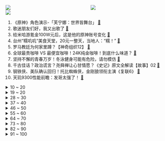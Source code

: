 <div >
	<a style="float:left;width:55%;" href = "https://github.com/anuraghazra/github-readme-stats">
	 <img src = "https://github-readme-stats.vercel.app/api?username=iuuuuuaena&theme=buefy&show_icons=true"/>
	</a>
	<a  style="float:right;width:45%" href = "https://github.com/anuraghazra/github-readme-stats">
	 <img  src="https://github-readme-stats.vercel.app/api/top-langs/?username=anuraghazra&layout=compact"/>
	</a>
	</div>

[![](https://img.shields.io/badge/jxd-@jxdgogogo.xyz-yellowgreen.svg)](https://www.jxdgogogo.xyz)<br>
1. 《原神》角色演示-「芙宁娜：世界皆舞台」 [:link:](//www.bilibili.com/video/BV1ZG411X71k) <br>
2. 歌迷朋友们好，我又出歌了 [:link:](//www.bilibili.com/video/BV1z94y1V7PE) <br>
3. 给米哈游氪金100W元后，这是他的原神账号变化 [:link:](//www.bilibili.com/video/BV1hc41197hh) <br>
4. 台州“糯叽叽“美食天堂，20元一整天，当地人：“糯！” [:link:](//www.bilibili.com/video/BV1j94y1V7yN) <br>
5. 罗马教廷为何家里蹲？【神奇组织12】 [:link:](//www.bilibili.com/video/BV1na4y1Q7bD) <br>
6. 全球最贵咖啡 VS 最便宜咖啡！24K纯金咖啡！到底什么味道？ [:link:](//www.bilibili.com/video/BV1Zg4y1R7Lj) <br>
7. 坚持不懈的青春万岁！冬泳健身可能有危险，请勿模仿 [:link:](//www.bilibili.com/video/BV18Q4y1n7HV) <br>
8. 千古佳话？政治谎言？尧舜禅让心甘情愿？《史记》原文全解读【故事】02 [:link:](//www.bilibili.com/video/BV1cN4y1D7Bw) <br>
9. 钢铁侠、美队确认回归！托比蜘蛛侠，金刚狼领衔主演《复联6》 [:link:](//www.bilibili.com/video/BV16Q4y1n7vm) <br>
10. 天玑9300性能前瞻：发哥太强了！ [:link:](//www.bilibili.com/video/BV1dQ4y1J7LC) <br>
<details>
<summary>10 ~ 20</summary>

11. 探秘中国人开的豪华枪店！全是稀有顶级武器！国产武器一大堆！ [:link:](//www.bilibili.com/video/BV1iz4y1P73Q) <br>
12. 教你一张纸折个初音未来 [:link:](//www.bilibili.com/video/BV1ye411X79s) <br>
13. “监控”四位同事30天，我们终于揪出了电费刺客 [:link:](//www.bilibili.com/video/BV1re411X72v) <br>
14. 豪门黑吃黑！他们竟然合作悬疑片了！？全员反派！年度巨作《你在说谎》震撼上映！ [:link:](//www.bilibili.com/video/BV1nN4y1r75d) <br>
15. 又是用心做菜的一天 [:link:](//www.bilibili.com/video/BV1rg4y1R7t2) <br>
16. 带你沉浸式体验消防“Tank” [:link:](//www.bilibili.com/video/BV1Dw411s7tn) <br>
17. 你三个鸡娃儿是点家教都没得啊！ [:link:](//www.bilibili.com/video/BV1Sc41197kE) <br>
18. 90后都没割过稻子吧，今天带学生体验一下。食物来之不易，每一粒都应该被珍惜 [:link:](//www.bilibili.com/video/BV1Zw411K7p2) <br>
19. 昨天下了一天雪，今天铲冰溜子 [:link:](//www.bilibili.com/video/BV1Xu4y1P73a) <br>
</details>
<details>
<summary>19 ~ 20</summary>

20. 教练：馆长我帮你顶住了我这个年龄不该有的压力 [:link:](//www.bilibili.com/video/BV12j411h7Mk) <br>
21. 神明猫猫～太漂亮了 [:link:](//www.bilibili.com/video/BV1uH4y167An) <br>
22. 一句话让军师们沉默了 [:link:](//www.bilibili.com/video/BV1y94y1G78k) <br>
23. 你最喜欢上哪科老师的课？ [:link:](//www.bilibili.com/video/BV1mM411S7SD) <br>
24. 《商界小佬》 [:link:](//www.bilibili.com/video/BV1TQ4y18723) <br>
25. 黑胡子Captain：You 凉席 is my 安妮女王复仇号 [:link:](//www.bilibili.com/video/BV1h84y1Q7Ws) <br>
26. 《原神》剧情PV-「水神之舞」 [:link:](//www.bilibili.com/video/BV1Pw411x7sY) <br>
27. 小潮小傲去西安！西北美食吃翻天！ [:link:](//www.bilibili.com/video/BV1MN4y1D7JQ) <br>
28. 苏醒的龙皇神话【水无月菌】 [:link:](//www.bilibili.com/video/BV1xe411X746) <br>
</details>
<details>
<summary>28 ~ 30</summary>

29. 兄弟们，帅农鸟哥的农，就是农民的农！做农民凭什么不能发财？ [:link:](//www.bilibili.com/video/BV1pj411h7GG) <br>
30. 这次是下了血本了…… [:link:](//www.bilibili.com/video/BV1qe411X7jk) <br>
31. 【原神】夏洛蒂的普通攻击也太好玩了~ [:link:](//www.bilibili.com/video/BV12Q4y1n7u6) <br>
32. 第一次养猫哈，多多担待 [:link:](//www.bilibili.com/video/BV1k94y1V76p) <br>
33. 其实国企工作挺好找的 [:link:](//www.bilibili.com/video/BV1iN4y1D7Jk) <br>
34. 当 代 冷 门 游 戏 现 状 [:link:](//www.bilibili.com/video/BV1eG41197kh) <br>
35. 花了三千块就吃了一碗粉条？差点没被我妈打死！ [:link:](//www.bilibili.com/video/BV1Xw411K7fa) <br>
36. “花了近4000个小时，记录了100种花开瞬间，超治愈！” [:link:](//www.bilibili.com/video/BV1Ee411X7b3) <br>
37. BLG决战JDG胜率只给2%？管泽元预测两极反转！【老炮儿联盟】 [:link:](//www.bilibili.com/video/BV1hG41197U3) <br>
</details>
<details>
<summary>37 ~ 40</summary>

38. UP主耗时半年多，为你讲述英国是如何从一个边缘岛国崛起为世界霸主，再到最后退缩回不列颠，这跌宕起伏的千年英国史。 [:link:](//www.bilibili.com/video/BV1TQ4y1n7kK) <br>
39. 白人饭就是名为活着的生命延续餐 英国好难吃 [:link:](//www.bilibili.com/video/BV1bH4y167Nu) <br>
40. 家丑又外扬了 [:link:](//www.bilibili.com/video/BV1kM411S7x3) <br>
41. 特厨探店 | 终于！又一家全好评餐厅——山城家常菜！ [:link:](//www.bilibili.com/video/BV1mj411Y7Wx) <br>
42. 老爹：谁尽力 谁犯罪 谁的打法不团队 (补档) [:link:](//www.bilibili.com/video/BV1eu4y1a7nV) <br>
43. 地球上的顶级饭局，各国国宴都吃什么？ [:link:](//www.bilibili.com/video/BV1a94y1V7rk) <br>
44. 爆肝4个月17万字，一口气看完《进击的巨人》，全网最细剧情精讲！ [:link:](//www.bilibili.com/video/BV1xM411S7WF) <br>
45. 疯狂爆氪能否在咸鱼之王里硬刚土豪#3？ [:link:](//www.bilibili.com/video/BV1WC4y1U7mW) <br>
46. 【原神湖光铃兰】共78+15个！芙宁娜的突破材料/枫丹特产/分路线收集/贴心领跑防迷路 [:link:](//www.bilibili.com/video/BV16Q4y1n7DN) <br>
</details>
<details>
<summary>46 ~ 50</summary>

47. 炸裂，消防出手游了你敢信？！ [:link:](//www.bilibili.com/video/BV1Hj411h7w1) <br>
48. 【阿斗】它颠覆了以往所有吸血鬼电影！地球被吸血鬼占领，只剩5%的人类被圈养沦为食物！《嗜血破晓》 [:link:](//www.bilibili.com/video/BV1hu4y187SV) <br>
49. 耗时两天超豪华广式早茶让芬兰家人全家疯狂！狂啃虾饺蜜汁叉烧英国朋友直呼哇撒！一大桌港式茶餐厅美食撑到扶墙出！ [:link:](//www.bilibili.com/video/BV15C4y1U7iY) <br>
50. 漠叔带货获全村支持，大家纷纷出钱出物 [:link:](//www.bilibili.com/video/BV1Fu4y1h7Q2) <br>
51. 【原神】均衡之神芙宁娜！0命全角色泛用！2命全队爆炸？膨胀时代下的诺亚方舟！技能 天赋 命座 武器 圣遗物 芙宁娜 水神 专武 配队 培养 值不值得抽 [:link:](//www.bilibili.com/video/BV1au4y187VD) <br>
52. 慢放芙宁娜角色演示，究竟能发现多少细节？ [:link:](//www.bilibili.com/video/BV1gQ4y1n71N) <br>
53. 今天给燕子上一课！ [:link:](//www.bilibili.com/video/BV1yg4y1X71R) <br>
54. 【动画】为什么所有人都比我好？ [:link:](//www.bilibili.com/video/BV1Gy4y1c71y) <br>
55. 店里来了只小狗 [:link:](//www.bilibili.com/video/BV1Ru4y177bp) <br>
</details>
<details>
<summary>55 ~ 60</summary>

56. 挑战东北12元自助盒饭，仨战士能吃几盆 [:link:](//www.bilibili.com/video/BV1Qu4y187BJ) <br>
57. 【原神】湖光铃兰93个采集路线分P领跑已完结！（芙宁娜水神突破材料） [:link:](//www.bilibili.com/video/BV1Dg4y1X7tJ) <br>
58. 长椅怎么拍？看这条拍照教程就够了，男女通用！ [:link:](//www.bilibili.com/video/BV1Aa4y1Q7AM) <br>
59. 甲方：为什么不来开会？ 乙方：请看【阅片无数3rd 17】 [:link:](//www.bilibili.com/video/BV16e411D7gf) <br>
60. 男人得到一把神奇的钥匙，殊不知这是开启地狱的钥匙 [:link:](//www.bilibili.com/video/BV1SM411Q72H) <br>
61. 只要胆子大，女鬼放产假！《美丽的女鬼》四川方言版 [:link:](//www.bilibili.com/video/BV1AG411Q7Q2) <br>
62. 来北方第一站大连站，来体验大连海鲜美食同时，看看这边的海鲜市场怎么样？ [:link:](//www.bilibili.com/video/BV12w411K722) <br>
63. 如果我说这是扣肉界的天花板，应该没什么人反驳吧！ [:link:](//www.bilibili.com/video/BV1se411D7Ga) <br>
64. 【战双帕弥什】万世同流 | 曲·启明角色动画短片 [:link:](//www.bilibili.com/video/BV1Le411X7tD) <br>
</details>
<details>
<summary>64 ~ 70</summary>

65. “我这辈子都不要娶老婆了，因为我的新娘已经死了” [:link:](//www.bilibili.com/video/BV1su4y1874A) <br>
66. 看这些书，等于看我100个视频 [:link:](//www.bilibili.com/video/BV1yQ4y1n7Tp) <br>
67. 云顶之弈S10：最全介绍！全英雄技能实战演示，全羁绊，全新机制一览【云顶之弈】【金铲铲之战】林小北S10 [:link:](//www.bilibili.com/video/BV1FG411Q7eJ) <br>
68. 一觉睡醒，大量AI创业公司估值一夜归零 [:link:](//www.bilibili.com/video/BV1e94y1V7EJ) <br>
69. 醉里挑灯看剑，梦回吹角连营#辛弃疾 [:link:](//www.bilibili.com/video/BV1pc411R7Yt) <br>
70. 【原神】米哈游居然把4.2剧情！都藏在了立绘里！ [:link:](//www.bilibili.com/video/BV1384y1Q7Bg) <br>
71. 盘点败方MVP结算画面，你的青春有遗憾么？ [:link:](//www.bilibili.com/video/BV1uQ4y1875a) <br>
72. 美共？间谍？不忠？原子弹之父如何被打倒，全面解析奥本海默案【历史调研室43】 [:link:](//www.bilibili.com/video/BV1aC4y177e3) <br>
73. 这居然是真人？还以为鬼刀出新壁纸了！『海琴烟cos』 [:link:](//www.bilibili.com/video/BV16H4y1B7ZT) <br>
</details>
<details>
<summary>73 ~ 80</summary>

74. 60万人打出9.1分！它凭什么称霸影史25年？经典犯罪喜剧《两杆大烟枪》 [:link:](//www.bilibili.com/video/BV1YN411G7Si) <br>
75. 盘点偶遇明星的爆笑瞬间！重现星爷我养你名场面！ [:link:](//www.bilibili.com/video/BV1GG411972d) <br>
76. 为什么说男大学生情商低 [:link:](//www.bilibili.com/video/BV1Rj411h75M) <br>
77. 终于出现了，专属于王者的河道战神！！！ [:link:](//www.bilibili.com/video/BV1Gw411T7JG) <br>
78. 高能即将来袭，无缝衔接第二季，一口气重温《甜蜜家园》第一季 [:link:](//www.bilibili.com/video/BV1L84y1Q7qQ) <br>
79. 绝杀恋爱脑！金圣宫娘娘，同时拿捏人王和魔王？ [:link:](//www.bilibili.com/video/BV12u4y1P79C) <br>
80. 华农兄弟：消灭田鼠，从吃开始，抓来喂狗 [:link:](//www.bilibili.com/video/BV1fc41197VJ) <br>
81. 炒面面包，这不是碳水导弹么！吃一个顶一天 [:link:](//www.bilibili.com/video/BV1Ku4y1E7H9) <br>
82. 暗恋这件事 从古至今的难题 [:link:](//www.bilibili.com/video/BV1ZC4y1m7tJ) <br>
</details>
<details>
<summary>82 ~ 90</summary>

83. 【四强赛预测】京东能否击败T1进决赛？连麦Zoom硬核分析JDG对战T1的赢面！ [:link:](//www.bilibili.com/video/BV1kg4y1X7GP) <br>
84. 你们想看的中式恐怖来了【万圣节特别篇222】 [:link:](//www.bilibili.com/video/BV15w411s7kE) <br>
85. 我在等可以抱它摸它的那一天 [:link:](//www.bilibili.com/video/BV13e411X7zc) <br>
86. 4000元就可以买下我廉价的青春 [:link:](//www.bilibili.com/video/BV1tN411G7Kr) <br>
87. 大胖媳妇教你如何整顿职场 [:link:](//www.bilibili.com/video/BV1Na4y1Q74d) <br>
88. LNG：丞相，我打输了！ [:link:](//www.bilibili.com/video/BV1og4y1X7LT) <br>
89. 这就是演技吗，做个恶毒女配看得我都觉得憋屈了，有的情节还更贴合打工人一些。。。 [:link:](//www.bilibili.com/video/BV1uw411x7iH) <br>
90. TGC东京时装秀，这些穿搭我真的爱了 [:link:](//www.bilibili.com/video/BV19e411Q7Xn) <br>
91. 白 头 鹰，但 误 入 东 北！ [:link:](//www.bilibili.com/video/BV14N411G7La) <br>
</details>
<details>
<summary>91 ~ 100</summary>

92. 医生说了，她长大后绝美，快帮我看看是不是真的 [:link:](//www.bilibili.com/video/BV1fQ4y1J7f2) <br>
93. 提高舍友素质，任重而又道远 [:link:](//www.bilibili.com/video/BV1Xu4y177yo) <br>
94. 5000块钱没了！！！ [:link:](//www.bilibili.com/video/BV1SM411Q7U9) <br>
95. 为什么让爸爸听猪猪侠 [:link:](//www.bilibili.com/video/BV1Uw411s7Ab) <br>
96. 合租室友有点神经衰弱 [:link:](//www.bilibili.com/video/BV1184y1Q759) <br>
97. 平A一下就加一点最大生命，这弓箭手太肉了吧【怎么这么肉09 】 [:link:](//www.bilibili.com/video/BV1Ka4y1Q7LS) <br>
98. 【Rac】解构中配：国语配音、混音，问题很多很严重！ [:link:](//www.bilibili.com/video/BV1594y1375b) <br>
99. 省钱侠的宿敌，【花钱侠】登场！！！ [:link:](//www.bilibili.com/video/BV1Cy4y1c7j6) <br>
100. 下班别走！ [:link:](//www.bilibili.com/video/BV1QM411S7QK) <br>
</details>
